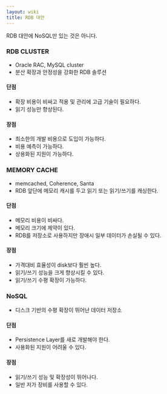 ```yaml
---
layout: wiki
title: RDB 대안
---
```


RDB 대안에 NoSQL만 있는 것은 아니다.

### RDB CLUSTER
* Oracle RAC, MySQL cluster
* 분산 확장과 안정성을 강화한 RDB 솔루션

#### 단점
* 확장 비용이 비싸고 적용 및 관리에 고급 기술이 필요하다.
* 읽기 성능만 향상된다.

#### 장점
* 최소한의 개발 비용으로 도입이 가능하다.
* 비용 예측이 가능하다.
* 상용화된 지원이 가능하다.

### MEMORY CACHE
* memcached, Coherence, Santa
* RDB 앞단에 메모리 캐시를 두고 읽기 또는 읽기/쓰기를 캐싱한다.

#### 단점
* 메모리 비용이 비싸다.
* 메모리 크기에 제약이 있다.
* RDB를 저장소로 사용하지만 장애시 일부 데이터가 손실될 수 있다.

#### 장점
* 가격대비 효율성이 disk보다 훨씬 높다.
* 읽기/쓰기 성능을 크게 향상시킬 수 있다.
* 읽기/쓰기 수평 확장이 가능하다.

### NoSQL
* 디스크 기반의 수평 확장이 뛰어난 데이터 저장소

#### 단점
* Persistence Layer를 새로 개발해야 한다.
* 사용화된 지원이 어려울 수 있다.

#### 장점
* 읽기/쓰기 성능 및 확장성이 뛰어나다.
* 일반 저가 장비를 사용할 수 있다.
